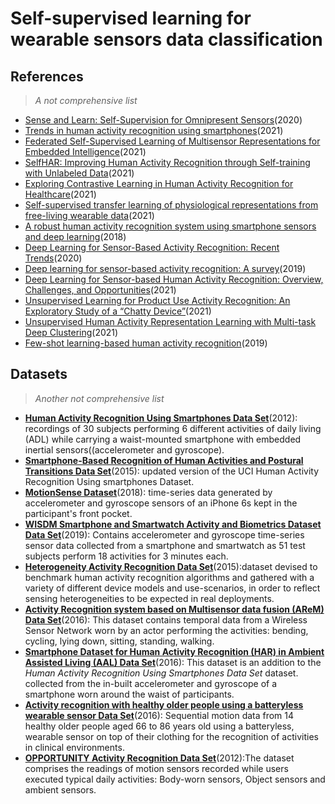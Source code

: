 # Self-supervised learning for wearable sensors data classification

## References
> _A not comprehensive list_

- [Sense and Learn: Self-Supervision for Omnipresent Sensors](https://arxiv.org/pdf/2009.13233v1.pdf)(2020)
- [Trends in human activity recognition using smartphones](https://www.researchgate.net/publication/352949846_Trends_in_human_activity_recognition_using_smartphones)(2021)
- [Federated Self-Supervised Learning of Multisensor Representations for Embedded Intelligence](https://ieeexplore.ieee.org/document/9141293)(2021)
- [SelfHAR: Improving Human Activity Recognition through Self-training with Unlabeled Data](https://dl.acm.org/doi/10.1145/3448112)(2021)
- [Exploring Contrastive Learning in Human Activity Recognition for Healthcare](https://arxiv.org/pdf/2011.11542.pdf)(2021)
- [Self-supervised transfer learning of physiological representations from free-living wearable data](https://dl.acm.org/doi/10.1145/3450439.3451863)(2021)
- [A robust human activity recognition system using smartphone sensors and deep learning](https://www.sciencedirect.com/science/article/abs/pii/S0167739X17317351?via%3Dihub)(2018)
- [Deep Learning for Sensor-Based Activity Recognition: Recent Trends](https://link.springer.com/chapter/10.1007%2F978-3-030-51379-5_9)(2020)
- [Deep learning for sensor-based activity recognition: A survey](https://www.sciencedirect.com/science/article/abs/pii/S016786551830045X?via%3Dihub)(2019)
- [Deep Learning for Sensor-based Human Activity Recognition: Overview, Challenges, and Opportunities](https://dl.acm.org/doi/10.1145/3447744)(2021)
- [Unsupervised Learning for Product Use Activity Recognition: An Exploratory Study of a “Chatty Device”](https://www.mdpi.com/1424-8220/21/15/4991)(2021)
- [Unsupervised Human Activity Representation Learning with Multi-task Deep Clustering](https://dl.acm.org/doi/10.1145/3448074)(2021)
- [Few-shot learning-based human activity recognition](https://www.sciencedirect.com/science/article/abs/pii/S0957417419304786?via%3Dihub)(2019)

## Datasets
> _Another not comprehensive list_

- **[Human Activity Recognition Using Smartphones Data Set](https://archive.ics.uci.edu/ml/datasets/human+activity+recognition+using+smartphones)**(2012): recordings of 30 subjects performing 6 different activities of daily living (ADL) while carrying a waist-mounted smartphone with embedded inertial sensors((accelerometer and gyroscope).
- **[Smartphone-Based Recognition of Human Activities and Postural Transitions Data Set](http://archive.ics.uci.edu/ml/datasets/Smartphone-Based+Recognition+of+Human+Activities+and+Postural+Transitions)**(2015): updated version of the UCI Human Activity Recognition Using smartphones Dataset.
- **[MotionSense Dataset](https://github.com/mmalekzadeh/motion-sense)**(2018): time-series data generated by accelerometer and gyroscope sensors of an iPhone 6s kept in the participant's front pocket.
- **[WISDM Smartphone and Smartwatch Activity and Biometrics Dataset Data Set](https://archive.ics.uci.edu/ml/datasets/WISDM+Smartphone+and+Smartwatch+Activity+and+Biometrics+Dataset+)**(2019): Contains accelerometer and gyroscope time-series sensor data collected from a smartphone and smartwatch as 51 test subjects perform 18 activities for 3 minutes each.
- **[Heterogeneity Activity Recognition Data Set](https://archive.ics.uci.edu/ml/datasets/Heterogeneity+Activity+Recognition)**(2015):dataset devised to benchmark human activity recognition algorithms and gathered with a variety of different device models and use-scenarios, in order to reflect sensing heterogeneities to be expected in real deployments.
- **[Activity Recognition system based on Multisensor data fusion (AReM) Data Set](https://archive.ics.uci.edu/ml/datasets/Activity+Recognition+system+based+on+Multisensor+data+fusion+(AReM))**(2016): This dataset contains temporal data from a Wireless Sensor Network worn by an actor performing the activities: bending, cycling, lying down, sitting, standing, walking.
- **[Smartphone Dataset for Human Activity Recognition (HAR) in Ambient Assisted Living (AAL) Data Set](https://archive.ics.uci.edu/ml/datasets/Smartphone+Dataset+for+Human+Activity+Recognition+%28HAR%29+in+Ambient+Assisted+Living+%28AAL%29)**(2016): This dataset is an addition to the _Human Activity Recognition Using Smartphones Data Set_ dataset.  collected from the in-built accelerometer and gyroscope of a smartphone worn around the waist of participants.
- **[Activity recognition with healthy older people using a batteryless wearable sensor Data Set](https://archive.ics.uci.edu/ml/datasets/Activity+recognition+with+healthy+older+people+using+a+batteryless+wearable+sensor)**(2016): Sequential motion data from 14 healthy older people aged 66 to 86 years old using a batteryless, wearable sensor on top of their clothing for the recognition of activities in clinical environments.
- **[OPPORTUNITY Activity Recognition Data Set](https://archive.ics.uci.edu/ml/datasets/OPPORTUNITY+Activity+Recognition)**(2012):The dataset comprises the readings of motion sensors recorded while users executed typical daily activities: Body-worn sensors, Object sensors and ambient sensors.
